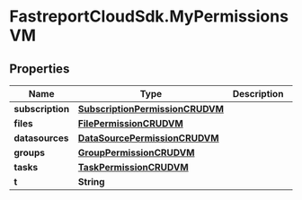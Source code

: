 # FastreportCloudSdk.MyPermissionsVM

## Properties

Name | Type | Description | Notes
------------ | ------------- | ------------- | -------------
**subscription** | [**SubscriptionPermissionCRUDVM**](SubscriptionPermissionCRUDVM.md) |  | [optional] 
**files** | [**FilePermissionCRUDVM**](FilePermissionCRUDVM.md) |  | [optional] 
**datasources** | [**DataSourcePermissionCRUDVM**](DataSourcePermissionCRUDVM.md) |  | [optional] 
**groups** | [**GroupPermissionCRUDVM**](GroupPermissionCRUDVM.md) |  | [optional] 
**tasks** | [**TaskPermissionCRUDVM**](TaskPermissionCRUDVM.md) |  | [optional] 
**t** | **String** |  | 


